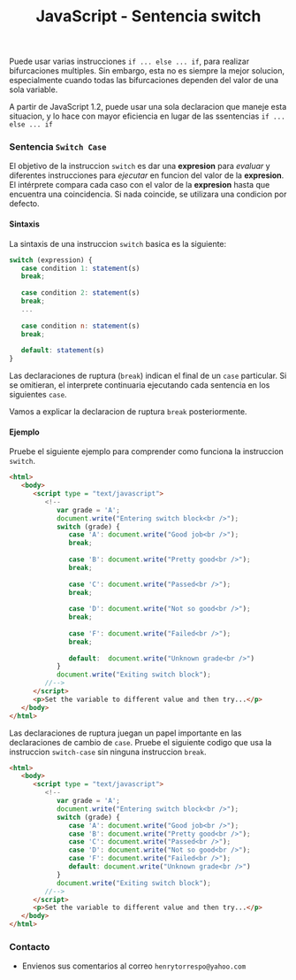 ﻿---
title: JavaScript - Sentencia switch
description: La sentencia switch evalua una expresion, comparando el valor de esa expresion con una instancia case, y ejecuta sentencias asociadas a ese case, así como las sentencias en los case que siguen. 
categories: 
  - Blog
  - Javascript
comments: true
---

Puede usar varias instrucciones `if ... else ... if`, para realizar bifurcaciones multiples. Sin embargo, esta no es siempre la mejor solucion, especialmente cuando todas las bifurcaciones dependen del valor de una sola variable.

A partir de JavaScript 1.2, puede usar una sola declaracion que maneje esta situacion, y lo hace con mayor eficiencia en lugar de las ssentencias `if ... else ... if`

### Sentencia `Switch Case`

El objetivo de la instruccion `switch` es dar una **expresion** para *evaluar* y diferentes instrucciones para *ejecutar* en funcion del valor de la **expresion**. El intérprete compara cada caso con el valor de la **expresion** hasta que encuentra una coincidencia. Si nada coincide, se utilizara una condicion por defecto.

#### Sintaxis

La sintaxis de una instruccion `switch` basica es la siguiente:

```javascript
switch (expression) {
   case condition 1: statement(s)
   break;
   
   case condition 2: statement(s)
   break;
   ...
   
   case condition n: statement(s)
   break;
   
   default: statement(s)
}
```

Las declaraciones de ruptura (`break`) indican el final de un `case` particular. Si se omitieran, el interprete continuaria ejecutando cada sentencia en los siguientes `case`.

Vamos a explicar la declaracion de ruptura `break` posteriormente.

#### Ejemplo

Pruebe el siguiente ejemplo para comprender como funciona la instruccion `switch`.

```html
<html>
   <body>   
      <script type = "text/javascript">
         <!--
            var grade = 'A';
            document.write("Entering switch block<br />");
            switch (grade) {
               case 'A': document.write("Good job<br />");
               break;
            
               case 'B': document.write("Pretty good<br />");
               break;
            
               case 'C': document.write("Passed<br />");
               break;
            
               case 'D': document.write("Not so good<br />");
               break;
            
               case 'F': document.write("Failed<br />");
               break;
            
               default:  document.write("Unknown grade<br />")
            }
            document.write("Exiting switch block");
         //-->
      </script>      
      <p>Set the variable to different value and then try...</p>
   </body>
</html>
```

Las declaraciones de ruptura juegan un papel importante en las declaraciones de cambio de `case`. Pruebe el siguiente codigo que usa la instruccion `switch-case` sin ninguna instruccion `break`.

```html
<html>
   <body>      
      <script type = "text/javascript">
         <!--
            var grade = 'A';
            document.write("Entering switch block<br />");
            switch (grade) {
               case 'A': document.write("Good job<br />");
               case 'B': document.write("Pretty good<br />");
               case 'C': document.write("Passed<br />");
               case 'D': document.write("Not so good<br />");
               case 'F': document.write("Failed<br />");
               default: document.write("Unknown grade<br />")
            }
            document.write("Exiting switch block");
         //-->
      </script>      
      <p>Set the variable to different value and then try...</p>
   </body>
</html>
```

### Contacto

- Envienos sus comentarios al correo `henrytorrespo@yahoo.com`
